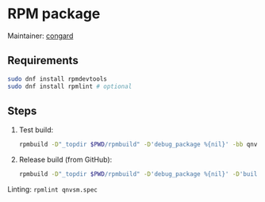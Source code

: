 # RPM package

Maintainer: [congard](https://github.com/congard)

## Requirements

```bash
sudo dnf install rpmdevtools
sudo dnf install rpmlint # optional
```

## Steps

1. Test build:
   ```bash
   rpmbuild -D"_topdir $PWD/rpmbuild" -D'debug_package %{nil}' -bb qnvsm.spec
   ```
2. Release build (from GitHub):
   ```bash
   rpmbuild -D"_topdir $PWD/rpmbuild" -D'debug_package %{nil}' -D'build_source github' -bb qnvsm.spec
   ```
   
Linting: `rpmlint qnvsm.spec`
